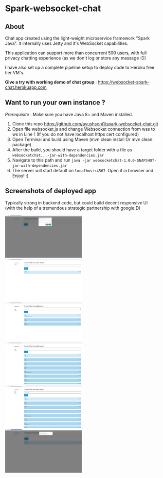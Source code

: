 # Spark-websocket-chat

## About

Chat app created using the light-weight microservice framework "Spark Java". It internally uses Jetty and it's WebSocket capabilities.

This application can support more than concurrent 500 users, with full privacy chatting experience (as we don't log or store any message :D)

I have also set up a complete pipeline setup to deploy code to Heroku free tier VM's.

**Give a try with working demo of chat group** : https://websocket-spark-chat.herokuapp.com

## Want to run your own instance ?

_Prerequisite_ : Make sure you have Java 8+ and Maven installed. 

1. Clone this repo https://github.com/ayushsoni1/spark-websocket-chat.git
2. Open file websocket.js and change Websocket connection from wss to ws in Line 1 (If you do not have localhost https cert configured)
3. Open Terminal and build using Maven (mvn clean install Or mvn clean package)
4. After the build, you should have a target folder with a file as `websocketchat...-jar-with-dependencies.jar`
5. Navigate to this path and run `java -jar websocketchat-1.0.0-SNAPSHOT-jar-with-dependencies.jar`
6. The server will start default on `localhost:4567`. Open it in browser and Enjoy! :)  

## Screenshots of deployed app
Typically strong in backend code, but could build decent responsive UI (with the help of a tremendous strategic partnership with google:D)  

<div align="left">
    <img src="/doc/screenshot/welcome-screen.png" width="50%"</img> 
    <img src="/doc/screenshot/display-1.png" width="50%%"</img> 
    <img src="/doc/screenshot/display-2.png" width="50%"</img> 
    <img src="/doc/screenshot/display-3.png" width="50%"</img> 
    <img src="/doc/screenshot/display-3.png" width="50%"</img> 
    <img src="/doc/screenshot/inactivity.png" width="50%"</img> 
</div>
   
